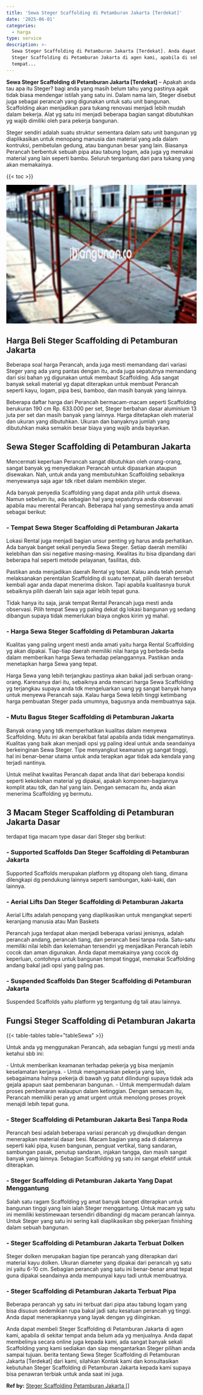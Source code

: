 ```yaml
---
title: 'Sewa Steger Scaffolding di Petamburan Jakarta [Terdekat]'
date: '2025-06-01'
categories:
  - harga
type: service
description: >-
  Sewa Steger Scaffolding di Petamburan Jakarta [Terdekat]. Anda dapat membeli
  Steger Scaffolding di Petamburan Jakarta di agen kami, apabila di sekitar
  tempat...
---
```


**Sewa Steger Scaffolding di Petamburan Jakarta \[Terdekat\]** – Apakah anda tau apa itu Steger? bagi anda yang masih belum tahu yang pastinya agak tidak biasa mendengar istilah yang satu ini. Dalam nama lain, Steger disebut juga sebagai perancah yang digunakan untuk satu unit bangunan. Scaffolding akan menjadikan para tukang renovasi menjadi lebih mudah dalam bekerja. Alat yg satu ini menjadi beberapa bagian sangat dibutuhkan yg wajib dimiliki oleh para pekerja bangunan.

Steger sendiri adalah suatu struktur sementara dalam satu unit bangunan yg diaplikasikan untuk menopang manusia dan material yang ada dalam kontruksi, pembetulan gedung, atau bangunan besar yang lain. Biasanya Perancah berbentuk sebuah pipa atau tabung logam, ada juga yg memakai material yang lain seperti bambu. Seluruh tergantung dari para tukang yang akan memakainya.

{{< toc >}}

![Sewa Steger Scaffolding di Petamburan Jakarta [Terdekat]](/images/sewa-scaffolding-steger-29.png)

## Harga Beli Steger Scaffolding di Petamburan Jakarta

Beberapa soal harga Perancah, anda juga mesti memandang dari variasi Steger yang ada yang pantas dengan itu, anda juga sepatutnya memandang dari sisi bahan yg digunakan untuk membaut Scaffolding. Ada sangat banyak sekali material yg dapat diterapkan untuk membuat Perancah seperti kayu, logam, pipa besi, bamboo, dan masih banyak yang lainnya.

Beberapa daftar harga dari Perancah bermacam-macam seperti Scaffolding berukuran 190 cm Rp. 633.000 per set, Steger berbahan dasar aluminium 13 juta per set dan masih banyak yang lainnya. Harga ditetapkan oleh material dan ukuran yang dibutuhkan. Ukuran dan banyaknya jumlah yang dibutuhkan maka semakin besar biaya yang wajib anda bayarkan.

## Sewa Steger Scaffolding di Petamburan Jakarta

Mencermati keperluan Perancah sangat dibutuhkan oleh orang-orang, sangat banyak yg menyediakan Perancah untuk dipasarkan ataupun disewakan. Nah, untuk anda yang membutuhkan Scaffolding sebaiknya menyewanya saja agar tdk ribet dalam membikin steger.

Ada banyak penyedia Scaffolding yang dapat anda pilih untuk disewa. Namun sebelum itu, ada sebagian hal yang sepatutnya anda observasi apabila mau merental Perancah. Beberapa hal yang semestinya anda amati sebagai berikut:

### \- Tempat Sewa Steger Scaffolding di Petamburan Jakarta

Lokasi Rental juga menjadi bagian unsur penting yg harus anda perhatikan. Ada banyak banget sekali penyedia Sewa Steger. Setiap daerah memiliki kelebihan dan sisi negative masing-masing. Kwalitas itu bisa dipandang dari beberapa hal seperti metode pelayanan, fasilitas, dsb.

Pastikan anda menjadikan daerah Rental yg tepat. Kalau anda telah pernah melaksanakan perentalan Scaffolding di suatu tempat, pilih daerah tersebut kembali agar anda dapat menerima diskon. Tapi apabila kualitasnya buruk sebaiknya pilih daerah lain saja agar lebih tepat guna.

Tidak hanya itu saja, jarak tempat Rental Perancah juga mesti anda observasi. Pilih tempat Sewa yg paling dekat dg lokasi bangunan yg sedang dibangun supaya tidak memerlukan biaya ongkos kirim yg mahal.

### \- Harga Sewa Steger Scaffolding di Petamburan Jakarta

Kualitas yang paling urgent mesti anda amati yaitu harga Rental Scaffolding yg akan dipakai. Tiap-tiap daerah memiliki nilai harga yg berbeda-beda dalam memberikan harga Sewa terhadap pelanggannya. Pastikan anda menetapkan harga Sewa yang tepat.

Harga Sewa yang lebih terjangkau pastinya akan bakal jadi serbuan orang-orang. Karenanya dari itu, sebaiknya anda mencari harga Sewa Scaffolding yg terjangkau supaya anda tdk mengeluarkan uang yg sangat banyak hanya untuk menyewa Perancah saja. Kalau harga Sewa lebih tinggi ketimbang harga pembuatan Steger pada umumnya, bagusnya anda membuatnya saja.

### \- Mutu Bagus Steger Scaffolding di Petamburan Jakarta

Banyak orang yang tdk memperhatikan kualitas dalam menyewa Scaffolding. Mutu ini akan berakibat fatal apabila anda tidak mengamatinya. Kualitas yang baik akan menjadi opsi yg paling ideal untuk anda seandainya berkeinginan Sewa Steger. Tipe menyangkut keamanan yg sangat tinggi, hal ini benar-benar utama untuk anda terapkan agar tidak ada kendala yang terjadi nantinya.

Untuk melihat kwalitas Perancah dapat anda lihat dari beberapa kondisi seperti kekokohan material yg dipakai, apakah komponen-bagiannya komplit atau tdk, dan hal yang lain. Dengan semacam itu, anda akan menerima Scaffolding yg bermutu.

## 3 Macam Steger Scaffolding di Petamburan Jakarta Dasar

terdapat tiga macam type dasar dari Steger sbg berikut:

### \- Supported Scaffolds Dan Steger Scaffolding di Petamburan Jakarta

Supported Scaffolds merupakan platform yg ditopang oleh tiang, dimana dilengkapi dg pendukung lainnya seperti sambungan, kaki-kaki, dan lainnya.

### \- Aerial Lifts Dan Steger Scaffolding di Petamburan Jakarta

Aerial Lifts adalah penopang yang diaplikasikan untuk mengangkat seperti keranjang manusia atau Man Baskets

Perancah juga terdapat akan menjadi beberapa variasi jenisnya, adalah perancah andang, perancah tiang, dan perancah besi tanpa roda. Satu-satu memiliki nilai lebih dan kelemahan tersendiri yg menjadikan Perancah lebih cocok dan aman digunakan. Anda dapat memakainya yang cocok dg keperluan, contohnya untuk bangunan tempat tinggal, memakai Scaffolding andang bakal jadi opsi yang paling pas.

### \- Suspended Scaffolds Dan Steger Scaffolding di Petamburan Jakarta

Suspended Scaffolds yaitu platform yg tergantung dg tali atau lainnya.

## Fungsi Steger Scaffolding di Petamburan Jakarta

{{< table-tables table="tableSewa" >}}

Untuk anda yg menggunakan Perancah, ada sebagian fungsi yg mesti anda ketahui sbb ini:

\- Untuk memberikan keamanan terhadap pekerja yg bisa menjamin keselamatan kerjanya. - Untuk mengamankan pekerja yang lain, sebagaimana halnya pekerja di bawah yg patut dilindungi supaya tidak ada gejala apapun saat pembenaran bangunan. - Untuk mempermudah dalam proses pembenaran walaupun dalam ketinggian. Dengan semacam itu, Perancah memiliki peran yg amat urgent untuk menolong proses proyek menajdi lebih tepat guna.

### \- Steger Scaffolding di Petamburan Jakarta Besi Tanpa Roda

Perancah besi adalah beberapa variasi perancah yg diwujudkan dengan menerapkan material dasar besi. Macam bagian yang ada di dalamnya seperti kaki pipa, kusen bangunan, penguat vertikal, tiang sandaran, sambungan pasak, penutup sandaran, injakan tangga, dan masih sangat banyak yang lainnya. Sebagian Scaffolding yg satu ini sangat efektif untuk diterapkan.

### \- Steger Scaffolding di Petamburan Jakarta Yang Dapat Menggantung

Salah satu ragam Scaffolding yg amat banyak banget diterapkan untuk bangunan tinggi yang lain ialah Steger menggantung. Untuk macam yg satu ini memiliki keistimewaan tersendiri dibandingi dg macam perancah lainnya. Untuk Steger yang satu ini sering kali diaplikasikan sbg pekerjaan finishing dalam sebuah bangunan.

### \- Steger Scaffolding di Petamburan Jakarta Terbuat Dolken

Steger dolken merupakan bagian tipe perancah yang diterapkan dari material kayu dolken. Ukuran diameter yang dipakai dari perancah yg satu ini yaitu 6-10 cm. Sebagian perancah yang satu ini benar-benar amat tepat guna dipakai seandainya anda mempunyai kayu tadi untuk membuatnya.

### \- Steger Scaffolding di Petamburan Jakarta Terbuat Pipa

Beberapa perancah yg satu ini terbuat dari pipa atau tabung logam yang bisa disusun sedemikian rupa bakal jadi satu kesatuan perancah yg tinggi. Anda dapat menerapkannya yang layak dengan yg diinginkan.

Anda dapat membeli Steger Scaffolding di Petamburan Jakarta di agen kami, apabila di sekitar tempat anda belum ada yg menjualnya. Anda dapat membelinya secara online juga kepada kami, ada sangat banyak sekali Scaffolding yang kami sediakan dan siap mengantarkan Steger pilihan anda sampai tujuan. berita tentang Sewa Steger Scaffolding di Petamburan Jakarta \[Terdekat\] dari kami, silahkan Kontak kami dan konsultasikan kebutuhan Steger Scaffolding di Petamburan Jakarta kepada kami supaya bisa penawran terbiak untuk anda saat ini juga.

**Ref by:** [Steger Scaffolding Petamburan Jakarta []](https://id.wikipedia.org/wiki/Steger)
